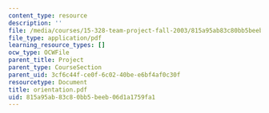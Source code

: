 ```yaml
---
content_type: resource
description: ''
file: /media/courses/15-328-team-project-fall-2003/815a95ab83c80bb5beeb06d1a1759fa1_orientation.pdf
file_type: application/pdf
learning_resource_types: []
ocw_type: OCWFile
parent_title: Project
parent_type: CourseSection
parent_uid: 3cf6c44f-ce0f-6c02-40be-e6bf4af0c30f
resourcetype: Document
title: orientation.pdf
uid: 815a95ab-83c8-0bb5-beeb-06d1a1759fa1
---
```

